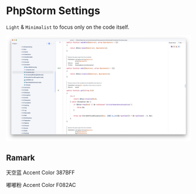 # PhpStorm Settings

`Light` & `Minimalist` to focus only on the code itself.

<img  src="./screenshot.jpg" alt="screenshot"/>

## Ramark
天空蓝 Accent Color 387BFF

嘟嘟粉 Accent Color F082AC
